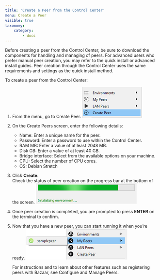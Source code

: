 ```yaml
---
title: 'Create a Peer from the Control Center'
menu: Create a Peer
visible: true
taxonomy:
    category:
        - docs
---
```


Before creating a peer from the Control Center, be sure to download the components for handling and managing of peers. For advanced users who prefer manual peer creation, you may refer to the quick install or advanced install guides. Peer creation through the Control Center uses the same requirements and settings as the quick install method.

To create a peer from the Control Center:

1. From the menu, go to Create Peer.
   ![Peer menu](cc-createpeer.png)

2. On the Create Peers screen, enter the following details:
   * Name: Enter a unique name for the peer.
   * Password: Enter a password to use within the Control Center.
   * RAM MB: Enter a value of at least 2048 MB.
   * Disk GB: Enter a value of at least 40 GB.
   * Bridge interface: Select from the available options on your machine.
   * CPU: Select the number of CPU cores. 
   * OS: Debian Stretch

3. Click **Create**.   
   Check the status of peer creation on the progress bar at the bottom of the screen.
   ![Create peer](cc-createpeerstatus.png)
	
4. Once peer creation is completed, you are prompted to press **ENTER** on the terminal to confirm. 

5. Now that you have a new peer, you can start running it when you’re ready. 
   ![Run peer](cc-mypeers.png)

   For instructions and to learn about other features such as registering peers with Bazaar, see Configure and Manage Peers. 
